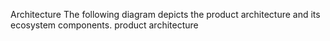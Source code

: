 Architecture
The following diagram depicts the product architecture and its ecosystem components. product architecture
